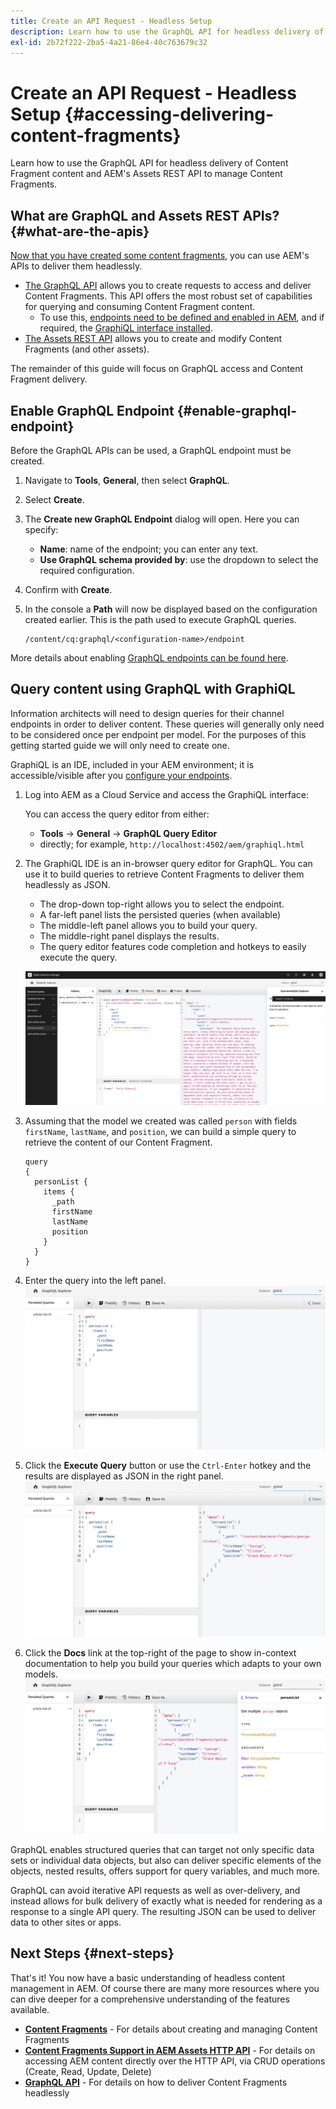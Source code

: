 ```yaml
---
title: Create an API Request - Headless Setup
description: Learn how to use the GraphQL API for headless delivery of Content Fragment content and AEM's Assets REST API to manage Content Fragments.
exl-id: 2b72f222-2ba5-4a21-86e4-40c763679c32
---
```

# Create an API Request - Headless Setup {#accessing-delivering-content-fragments}

Learn how to use the GraphQL API for headless delivery of Content Fragment content and AEM's Assets REST API to manage Content Fragments.

## What are GraphQL and Assets REST APIs? {#what-are-the-apis}

[Now that you have created some content fragments,](create-content-fragment.md) you can use AEM's APIs to deliver them headlessly.

* [The GraphQL API](/help/headless/graphql-api/content-fragments.md) allows you to create requests to access and deliver Content Fragments. This API offers the most robust set of capabilities for querying and consuming Content Fragment content.
   * To use this, [endpoints need to be defined and enabled in AEM](/help/headless/graphql-api/graphql-endpoint.md), and if required, the [GraphiQL interface installed](/help/headless/graphql-api/graphiql-ide.md).
* [The Assets REST API](/help/assets/content-fragments/assets-api-content-fragments.md) allows you to create and modify Content Fragments (and other assets).

The remainder of this guide will focus on GraphQL access and Content Fragment delivery.

## Enable GraphQL Endpoint {#enable-graphql-endpoint}

Before the GraphQL APIs can be used, a GraphQL endpoint must be created.

1. Navigate to **Tools**, **General**, then select **GraphQL**.
1. Select **Create**.
1. The **Create new GraphQL Endpoint** dialog will open. Here you can specify:
   * **Name**: name of the endpoint; you can enter any text.
   * **Use GraphQL schema provided by**: use the dropdown to select the required configuration.
1. Confirm with **Create**.
1. In the console a **Path** will now be displayed based on the configuration created earlier. This is the path used to execute GraphQL queries.

    ```
    /content/cq:graphql/<configuration-name>/endpoint
    ```

More details about enabling [GraphQL endpoints can be found here](/help/headless/graphql-api/graphql-endpoint.md).

## Query content using GraphQL with GraphiQL

Information architects will need to design queries for their channel endpoints in order to deliver content. These queries will generally only need to be considered once per endpoint per model. For the purposes of this getting started guide we will only need to create one.

GraphiQL is an IDE, included in your AEM environment; it is accessible/visible after you [configure your endpoints](#enable-graphql-endpoint). 

1. Log into AEM as a Cloud Service and access the GraphiQL interface:

   You can access the query editor from either: 

   * **Tools** -> **General** -> **GraphQL Query Editor**
   * directly; for example, `http://localhost:4502/aem/graphiql.html`

1. The GraphiQL IDE is an in-browser query editor for GraphQL. You can use it to build queries to retrieve Content Fragments to deliver them headlessly as JSON.
   * The drop-down top-right allows you to select the endpoint.
   * A far-left panel lists the persisted queries (when available)
   * The middle-left panel allows you to build your query.
   * The middle-right panel displays the results.
   * The query editor features code completion and hotkeys to easily execute the query.

   ![GraphiQL editor](../assets/graphiql.png)

1. Assuming that the model we created was called `person` with fields `firstName`, `lastName`, and `position`, we can build a simple query to retrieve the content of our Content Fragment.

   ```text
   query 
   {
     personList {
       items {
         _path
         firstName
         lastName
         position
       }
     }
   }
   ```

1. Enter the query into the left panel.
   ![GraphiQL query](../assets/graphiql-query.png)

1. Click the **Execute Query** button or use the `Ctrl-Enter` hotkey and the results are displayed as JSON in the right panel.
   ![GraphiQL results](../assets/graphiql-results.png)

1. Click the **Docs** link at the top-right of the page to show in-context documentation to help you build your queries which adapts to your own models.
   ![GraphiQL documentation](../assets/graphiql-documentation.png)

GraphQL enables structured queries that can target not only specific data sets or individual data objects, but also can deliver specific elements of the objects, nested results, offers support for query variables, and much more.

GraphQL can avoid iterative API requests as well as over-delivery, and instead allows for bulk delivery of exactly what is needed for rendering as a response to a single API query. The resulting JSON can be used to deliver data to other sites or apps.

## Next Steps {#next-steps}

That's it! You now have a basic understanding of headless content management in AEM. Of course there are many more resources where you can dive deeper for a comprehensive understanding of the features available.

* **[Content Fragments](/help/sites-cloud/administering/content-fragments/content-fragments.md)** - For details about creating and managing Content Fragments
* **[Content Fragments Support in AEM Assets HTTP API](/help/assets/content-fragments/assets-api-content-fragments.md)** - For details on accessing AEM content directly over the HTTP API, via CRUD operations (Create, Read, Update, Delete)
* **[GraphQL API](/help/headless/graphql-api/content-fragments.md)** - For details on how to deliver Content Fragments headlessly
